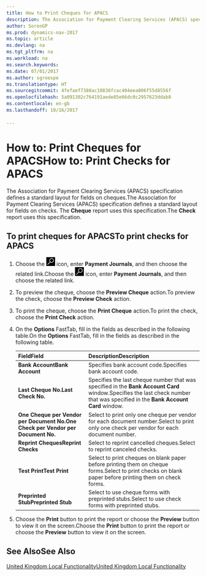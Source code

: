 ```yaml
---
title: How to Print Cheques for APACS
description: The Association for Payment Clearing Services (APACS) specification defines a standard layout for fields on cheques. The **Cheque** report uses this specification.
author: SorenGP
ms.prod: dynamics-nav-2017
ms.topic: article
ms.devlang: na
ms.tgt_pltfrm: na
ms.workload: na
ms.search.keywords: 
ms.date: 07/01/2017
ms.author: sgroespe
ms.translationtype: HT
ms.sourcegitcommit: 4fefaef7380ac10836fcac404eea006f55d8556f
ms.openlocfilehash: 5a091302c764191aede85e66dc0c2957623ddab8
ms.contentlocale: en-gb
ms.lasthandoff: 10/16/2017

---
```

# <a name="how-to-print-checks-for-apacs"></a><span data-ttu-id="0c01b-104">How to: Print Cheques for APACS</span><span class="sxs-lookup"><span data-stu-id="0c01b-104">How to: Print Checks for APACS</span></span>
<span data-ttu-id="0c01b-105">The Association for Payment Clearing Services (APACS) specification defines a standard layout for fields on cheques.</span><span class="sxs-lookup"><span data-stu-id="0c01b-105">The Association for Payment Clearing Services (APACS) specification defines a standard layout for fields on checks.</span></span> <span data-ttu-id="0c01b-106">The **Cheque** report uses this specification.</span><span class="sxs-lookup"><span data-stu-id="0c01b-106">The **Check** report uses this specification.</span></span>  

## <a name="to-print-checks-for-apacs"></a><span data-ttu-id="0c01b-107">To print cheques for APACS</span><span class="sxs-lookup"><span data-stu-id="0c01b-107">To print checks for APACS</span></span>  

1.  <span data-ttu-id="0c01b-108">Choose the ![Search for Page or Report](../../media/ui-search/search_small.png "Search for Page or Report icon") icon, enter **Payment Journals**, and then choose the related link.</span><span class="sxs-lookup"><span data-stu-id="0c01b-108">Choose the ![Search for Page or Report](../../media/ui-search/search_small.png "Search for Page or Report icon") icon, enter **Payment Journals**, and then choose the related link.</span></span>  
2.  <span data-ttu-id="0c01b-109">To preview the cheque, choose the **Preview Cheque** action.</span><span class="sxs-lookup"><span data-stu-id="0c01b-109">To preview the check, choose the **Preview Check** action.</span></span>  
3.  <span data-ttu-id="0c01b-110">To print the cheque, choose the **Print Cheque** action.</span><span class="sxs-lookup"><span data-stu-id="0c01b-110">To print the check, choose the **Print Check** action.</span></span>  

4.  <span data-ttu-id="0c01b-111">On the **Options** FastTab, fill in the fields as described in the following table.</span><span class="sxs-lookup"><span data-stu-id="0c01b-111">On the **Options** FastTab, fill in the fields as described in the following table.</span></span>  

    |<span data-ttu-id="0c01b-112">Field</span><span class="sxs-lookup"><span data-stu-id="0c01b-112">Field</span></span>|<span data-ttu-id="0c01b-113">Description</span><span class="sxs-lookup"><span data-stu-id="0c01b-113">Description</span></span>|  
    |---------------------------------|---------------------------------------|  
    |<span data-ttu-id="0c01b-114">**Bank Account**</span><span class="sxs-lookup"><span data-stu-id="0c01b-114">**Bank Account**</span></span>|<span data-ttu-id="0c01b-115">Specifies bank account code.</span><span class="sxs-lookup"><span data-stu-id="0c01b-115">Specifies bank account code.</span></span>|  
    |<span data-ttu-id="0c01b-116">**Last Cheque No.**</span><span class="sxs-lookup"><span data-stu-id="0c01b-116">**Last Check No.**</span></span>|<span data-ttu-id="0c01b-117">Specifies the last cheque number that was specified in the **Bank Account Card** window.</span><span class="sxs-lookup"><span data-stu-id="0c01b-117">Specifies the last check number that was specified in the **Bank Account Card** window.</span></span>|  
    |<span data-ttu-id="0c01b-118">**One Cheque per Vendor per Document No.**</span><span class="sxs-lookup"><span data-stu-id="0c01b-118">**One Check per Vendor per Document No.**</span></span>|<span data-ttu-id="0c01b-119">Select to print only one cheque per vendor for each document number.</span><span class="sxs-lookup"><span data-stu-id="0c01b-119">Select to print only one check per vendor for each document number.</span></span>|  
    |<span data-ttu-id="0c01b-120">**Reprint Cheques**</span><span class="sxs-lookup"><span data-stu-id="0c01b-120">**Reprint Checks**</span></span>|<span data-ttu-id="0c01b-121">Select to reprint cancelled cheques.</span><span class="sxs-lookup"><span data-stu-id="0c01b-121">Select to reprint canceled checks.</span></span>|  
    |<span data-ttu-id="0c01b-122">**Test Print**</span><span class="sxs-lookup"><span data-stu-id="0c01b-122">**Test Print**</span></span>|<span data-ttu-id="0c01b-123">Select to print cheques on blank paper before printing them on cheque forms.</span><span class="sxs-lookup"><span data-stu-id="0c01b-123">Select to print checks on blank paper before printing them on check forms.</span></span>|  
    |<span data-ttu-id="0c01b-124">**Preprinted Stub**</span><span class="sxs-lookup"><span data-stu-id="0c01b-124">**Preprinted Stub**</span></span>|<span data-ttu-id="0c01b-125">Select to use cheque forms with preprinted stubs.</span><span class="sxs-lookup"><span data-stu-id="0c01b-125">Select to use check forms with preprinted stubs.</span></span>|  

5.  <span data-ttu-id="0c01b-126">Choose the **Print** button to print the report or choose the **Preview** button to view it on the screen.</span><span class="sxs-lookup"><span data-stu-id="0c01b-126">Choose the **Print** button to print the report or choose the **Preview** button to view it on the screen.</span></span>  

## <a name="see-also"></a><span data-ttu-id="0c01b-127">See Also</span><span class="sxs-lookup"><span data-stu-id="0c01b-127">See Also</span></span>  
[<span data-ttu-id="0c01b-128">United Kingdom Local Functionality</span><span class="sxs-lookup"><span data-stu-id="0c01b-128">United Kingdom Local Functionality</span></span>](united-kingdom-local-functionality.md)

